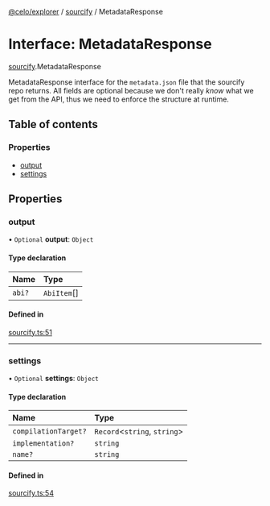 [@celo/explorer](../README.md) / [sourcify](../modules/sourcify.md) / MetadataResponse

# Interface: MetadataResponse

[sourcify](../modules/sourcify.md).MetadataResponse

MetadataResponse interface for the `metadata.json` file that the sourcify repo returns.
All fields are optional because we don't really _know_ what we get from the API, thus
we need to enforce the structure at runtime.

## Table of contents

### Properties

- [output](sourcify.MetadataResponse.md#output)
- [settings](sourcify.MetadataResponse.md#settings)

## Properties

### output

• `Optional` **output**: `Object`

#### Type declaration

| Name | Type |
| :------ | :------ |
| `abi?` | `AbiItem`[] |

#### Defined in

[sourcify.ts:51](https://github.com/celo-org/developer-tooling/blob/master/packages/sdk/explorer/src/sourcify.ts#L51)

___

### settings

• `Optional` **settings**: `Object`

#### Type declaration

| Name | Type |
| :------ | :------ |
| `compilationTarget?` | `Record`\<`string`, `string`\> |
| `implementation?` | `string` |
| `name?` | `string` |

#### Defined in

[sourcify.ts:54](https://github.com/celo-org/developer-tooling/blob/master/packages/sdk/explorer/src/sourcify.ts#L54)
